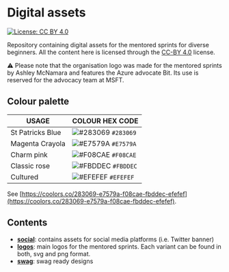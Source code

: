 # Digital assets

[![License: CC BY 4.0](https://img.shields.io/badge/License-CC%20BY%204.0-lightgrey.svg?colorA=2D2A56&colorB=FF6F91&style=flat.svg)](https://creativecommons.org/licenses/by/4.0/)

Repository containing digital assets for the mentored sprints for diverse beginners. All the content here is licensed through the [CC-BY 4.0](https://creativecommons.org/licenses/by/4.0/) license.

:warning: Please note that the organisation logo was made for the mentored sprints by Ashley McNamara and features the Azure advocate Bit. Its use is reserved for the advocacy team at MSFT.

## Colour palette

| USAGE            | COLOUR HEX CODE                                                      |
| ---------------- | -------------------------------------------------------------------- |
| St Patricks Blue | ![#283069](https://placehold.it/15/283069/000000?text=%20) `#283069` |
| Magenta Crayola  | ![#E7579A](https://placehold.it/15/E7579A/000000?text=%20) `#E7579A` |
| Charm pink       | ![#F08CAE](https://placehold.it/15/F08CAE/000000?text=%20) `#F08CAE` |
| Classic rose     | ![#FBDDEC](https://placehold.it/15/FBDDEC/000000?text=%20) `#FBDDEC` |
| Cultured         | ![#EFEFEF](https://placehold.it/15/EFEFEF/000000?text=%20) `#EFEFEF` |

See [https://coolors.co/283069-e7579a-f08cae-fbddec-efefef](https://coolors.co/283069-e7579a-f08cae-fbddec-efefef).

## Contents

- **[social](./social)**: contains assets for social media platforms (i.e. Twitter banner)
- **[logos](./logos)**: main logos for the mentored sprints. Each variant can be found in both, svg and png format.
- **[swag](./swag)**: swag ready designs
